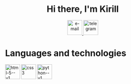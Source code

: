 <div id="header" align="center" >
  <h1>Hi there, I'm Kirill</h1>
</div>
<div id="socials" align="center" >
  <html><a href="zhonsonizmaylov@gmail.com">
    <img width="48" height="48"  src="https://img.icons8.com/emoji/48/e-mail.png" alt="e-mail"/>
  </a>
  <a href="https://t.me/Pykoz41">
      <img width="48" height="48" src="https://img.icons8.com/doodle/48/telegram.png" alt="telegram"/>
  </a></html>
</div>
 <div id="Languages and technologies">
   <h1>Languages and technologies</h1>
   <img width="48" height="48" src="https://img.icons8.com/color/48/html-5--v1.png" alt="html-5--v1"/>
   <img width="48" height="48" src="https://img.icons8.com/fluency/48/css3.png" alt="css3"/>
   <img width="48" height="48" src="https://img.icons8.com/color/48/python--v1.png" alt="python--v1"/>
 </div>                                                                                                                                                                                                               
 
<!--
**kirill357753/kirill357753** is a ✨ _special_ ✨ repository because its `README.md` (this file) appears on your GitHub profile.

Here are some ideas to get you started:

- 🔭 I’m currently working on ...
- 🌱 I’m currently learning ...
- 👯 I’m looking to collaborate on ...
- 🤔 I’m looking for help with ...
- 💬 Ask me about ...
- 📫 How to reach me: ...
- 😄 Pronouns: ...
- ⚡ Fun fact: ...
-->
